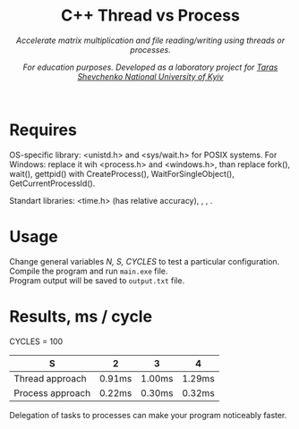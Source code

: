 <h1 align="center">C++ Thread vs Process</h1>
<p align="center"><i>Accelerate matrix multiplication and file reading/writing using threads or processes.</i></p>
<p align="center"><i>For education purposes. Developed as a laboratory project for <a href="http://www.univ.kiev.ua/en">Taras Shevchenko National University of Kyiv</a></i></p>
<br>

# Requires

OS-specific library: <unistd.h> and <sys/wait.h> for POSIX systems. For Windows: replace it wih <process.h> and <windows.h>, than replace fork(), wait(), gettpid() with CreateProcess(), WaitForSingleObject(), GetCurrentProcessId().

Standart libraries: <time.h> (has relative accuracy), <fstream>, <string>, <thread>.


# Usage

Change general variables <i>N, S, CYCLES</i> to test a particular configuration. Compile the program and run `main.exe` file. <br>
Program output will be saved to `output.txt` file. <br>

# Results, ms / cycle

CYCLES = 100

S             | 2 | 3 | 4
------------- | ----- | ----|----
Thread approach       | 0.91ms | 1.00ms | 1.29ms
Process approach      | 0.22ms | 0.30ms | 0.32ms

Delegation of tasks to processes can make your program noticeably faster.
